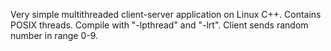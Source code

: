 Very simple multithreaded client-server application on Linux C++.
Contains POSIX threads.
Compile with "-lpthread" and "-lrt".
Client sends random number in range 0-9.
